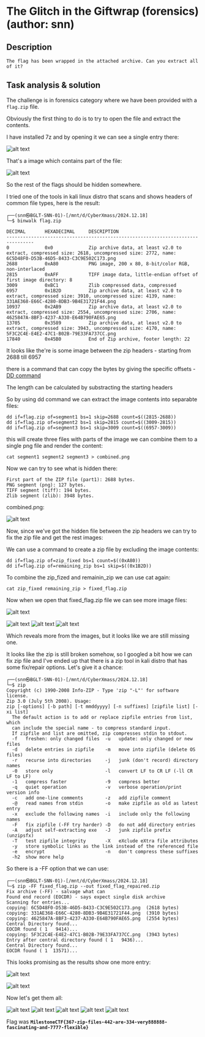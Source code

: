 # The Glitch in the Giftwrap (forensics) (author: snn)

## Description

```shell
The flag has been wrapped in the attached archive. Can you extract all of it?
```

## Task analysis & solution

The challenge is in forensics category where we have been provided with a ```flag.zip``` file.

Obviously the first thing to do is to try to open the file and extract the contents.

I have installed 7z and by opening it we can see a single entry there:

![alt text](image-1.png)

That's a image which contains part of the file:

![alt text](image-2.png)

So the rest of the flags should be hidden somewhere.

I tried one of the tools in kali linux distro that scans and shows headers of common file types, here is the result:
```shell
┌──(snn㉿BGLT-SNN-01)-[/mnt/d/CyberXmass/2024.12.18]
└─$ binwalk flag.zip

DECIMAL       HEXADECIMAL     DESCRIPTION
--------------------------------------------------------------------------------
0             0x0             Zip archive data, at least v2.0 to extract, compressed size: 2618, uncompressed size: 2772, name: 6C5D48F0-D53B-46D5-8433-C3C9E502C173.png
2688          0xA80           PNG image, 200 x 80, 8-bit/color RGB, non-interlaced
2815          0xAFF           TIFF image data, little-endian offset of first image directory: 8
3009          0xBC1           Zlib compressed data, compressed
6957          0x1B2D          Zip archive data, at least v2.0 to extract, compressed size: 3910, uncompressed size: 4139, name: 331AE368-E66C-4280-8DB3-9B4E31721F44.png
10937         0x2AB9          Zip archive data, at least v2.0 to extract, compressed size: 2554, uncompressed size: 2706, name: 4625847A-8BF3-4237-A330-E64B790FAE65.png
13705         0x3589          Zip archive data, at least v2.0 to extract, compressed size: 3943, uncompressed size: 4170, name: 5F3C2C4E-E4E2-47C1-B02B-79E33FA737CC.png
17840         0x45B0          End of Zip archive, footer length: 22
```

It looks like the're is some image between the zip headers - starting from 2688 till 6957

there is a command that can copy the bytes by giving the specific offsets - 
[DD command](https://en.wikipedia.org/wiki/Dd_(Unix))

The length can be calculated by substracting the starting headers 

So by using dd command we can extract the image contents into separabte files:
```shell
dd if=flag.zip of=segment1 bs=1 skip=2688 count=$((2815-2688))
dd if=flag.zip of=segment2 bs=1 skip=2815 count=$((3009-2815))
dd if=flag.zip of=segment3 bs=1 skip=3009 count=$((6957-3009))
```

this will create three files with parts of the image
we can combine them to a single png file and render the content:

```shell
cat segment1 segment2 segment3 > combined.png
```

Now we can try to see what is hidden there:

```
First part of the ZIP file (part1): 2688 bytes.
PNG segment (png): 127 bytes.
TIFF segment (tiff): 194 bytes.
Zlib segment (zlib): 3948 bytes.
```
combined.png:

![alt text](image-3.png)

Now, since we've got the hidden file between the zip headers we can try to fix the zip file and get the rest images:

We can use a command to create a zip file by excluding the image contents:

```shell
dd if=flag.zip of=zip_fixed bs=1 count=$((0xA80))
dd if=flag.zip of=remaining_zip bs=1 skip=$((0x1B2D))
```

To combine the zip_fized and remainin_zip we can use cat again:
```shell
cat zip_fixed remaining_zip > fixed_flag.zip
```
Now when we open that fixed_flag.zip file we can see more image files:

![alt text](image-7.png)


![alt text](image-4.png)
![alt text](image-5.png)
![alt text](image-6.png)

Which reveals more from the images, but it looks like we are still missing one.

It looks like the zip is still broken somehow, so I googled a bit how we can fix zip file and I've ended up that there is a zip tool in kali distro that has some fix/repair options.
Let's give it a chance:
```shell
┌──(snn㉿BGLT-SNN-01)-[/mnt/d/CyberXmass/2024.12.18]
└─$ zip
Copyright (c) 1990-2008 Info-ZIP - Type 'zip "-L"' for software license.
Zip 3.0 (July 5th 2008). Usage:
zip [-options] [-b path] [-t mmddyyyy] [-n suffixes] [zipfile list] [-xi list]
  The default action is to add or replace zipfile entries from list, which
  can include the special name - to compress standard input.
  If zipfile and list are omitted, zip compresses stdin to stdout.
  -f   freshen: only changed files  -u   update: only changed or new files
  -d   delete entries in zipfile    -m   move into zipfile (delete OS files)
  -r   recurse into directories     -j   junk (don't record) directory names
  -0   store only                   -l   convert LF to CR LF (-ll CR LF to LF)
  -1   compress faster              -9   compress better
  -q   quiet operation              -v   verbose operation/print version info
  -c   add one-line comments        -z   add zipfile comment
  -@   read names from stdin        -o   make zipfile as old as latest entry
  -x   exclude the following names  -i   include only the following names
  -F   fix zipfile (-FF try harder) -D   do not add directory entries
  -A   adjust self-extracting exe   -J   junk zipfile prefix (unzipsfx)
  -T   test zipfile integrity       -X   eXclude eXtra file attributes
  -y   store symbolic links as the link instead of the referenced file
  -e   encrypt                      -n   don't compress these suffixes
  -h2  show more help
  ```

  So there is a -FF option that we can use:

  ```shell
  ┌──(snn㉿BGLT-SNN-01)-[/mnt/d/CyberXmass/2024.12.18]
└─$ zip -FF fixed_flag.zip --out fixed_flag_repaired.zip
Fix archive (-FF) - salvage what can
 Found end record (EOCDR) - says expect single disk archive
Scanning for entries...
 copying: 6C5D48F0-D53B-46D5-8433-C3C9E502C173.png  (2618 bytes)
 copying: 331AE368-E66C-4280-8DB3-9B4E31721F44.png  (3910 bytes)
 copying: 4625847A-8BF3-4237-A330-E64B790FAE65.png  (2554 bytes)
Central Directory found...
EOCDR found ( 1   9414)...
 copying: 5F3C2C4E-E4E2-47C1-B02B-79E33FA737CC.png  (3943 bytes)
Entry after central directory found ( 1   9436)...
Central Directory found...
EOCDR found ( 1  13571)...
```

This looks promising as the results show one more entry:

![alt text](image-fixed_flag_repaired.png)

![alt text](image-8.png)

Now let's get them all:

![alt text](image-4.png) ![alt text](image-5.png) ![alt text](image-8.png) ![alt text](image-3.png) ![alt text](image-6.png)


Flag was **``MilestoneCTF{367-zip-files-442-are-334-very888888-fascinating-and-7777-flexible}``**